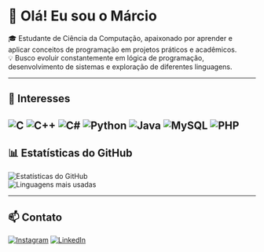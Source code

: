 # 👋 Olá! Eu sou o Márcio

🎓 Estudante de Ciência da Computação, apaixonado por aprender e aplicar conceitos de programação em projetos práticos e acadêmicos.  
💡 Busco evoluir constantemente em lógica de programação, desenvolvimento de sistemas e exploração de diferentes linguagens.  

---

## 🔧 Interesses
![C](https://img.shields.io/badge/C-000000?style=for-the-badge&logo=c&logoColor=00599C)
![C++](https://img.shields.io/badge/C++-000000?style=for-the-badge&logo=c%2B%2B&logoColor=00599C)
![C#](https://img.shields.io/badge/C%23-000000?style=for-the-badge&logo=c-sharp&logoColor=239120)
![Python](https://img.shields.io/badge/Python-000000?style=for-the-badge&logo=python&logoColor=3776AB)
![Java](https://img.shields.io/badge/Java-000000?style=for-the-badge&logo=java&logoColor=F89820)
![MySQL](https://img.shields.io/badge/MySQL-000000?style=for-the-badge&logo=mysql&logoColor=4479A1)
![PHP](https://img.shields.io/badge/PHP-000000?style=for-the-badge&logo=php&logoColor=777BB4)
---

## 📊 Estatísticas do GitHub
![Estatísticas do GitHub](https://github-readme-stats.vercel.app/api?username=marcio661&show_icons=true&theme=radical)  
![Linguagens mais usadas](https://github-readme-stats.vercel.app/api/top-langs/?username=marcio661&layout=compact&theme=radical)

---

## 📫 Contato

[![Instagram](https://img.shields.io/badge/Instagram-E4405F?style=for-the-badge&logo=instagram&logoColor=white)](https://www.instagram.com/mrciocipriano10/)
[![LinkedIn](https://img.shields.io/badge/LinkedIn-0077B5?style=for-the-badge&logo=linkedin&logoColor=white)](https://www.linkedin.com/in/marcio-luis-cipriano-de-souza-bb4066192/)

